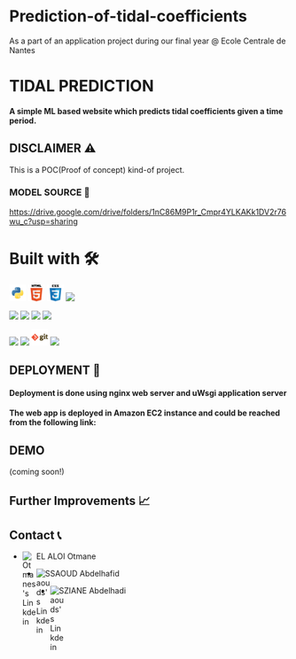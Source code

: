 # Prediction-of-tidal-coefficients
As a part of an application project during our final year @ Ecole Centrale de Nantes


# TIDAL PREDICTION
#### A simple ML based website which predicts tidal coefficients given a time period.

## DISCLAIMER ⚠️
This is a POC(Proof of concept) kind-of project.

### MODEL SOURCE :deciduous_tree: 
https://drive.google.com/drive/folders/1nC86M9P1r_Cmpr4YLKAKk1DV2r76wu_c?usp=sharing

# Built with 🛠️
<code><img height="30" src="https://raw.githubusercontent.com/github/explore/80688e429a7d4ef2fca1e82350fe8e3517d3494d/topics/python/python.png"></code>
<code><img height="30" src="https://raw.githubusercontent.com/github/explore/80688e429a7d4ef2fca1e82350fe8e3517d3494d/topics/html/html.png"></code>
<code><img height="30" src="https://raw.githubusercontent.com/github/explore/80688e429a7d4ef2fca1e82350fe8e3517d3494d/topics/css/css.png"></code>
<code><img height="30" src="https://github.com/tomchen/stack-icons/raw/master/logos/bootstrap.svg"></code>

<code><img height="30" src="https://raw.githubusercontent.com/numpy/numpy/7e7f4adab814b223f7f917369a72757cd28b10cb/branding/icons/numpylogo.svg"></code>
<code><img height="30" src="https://raw.githubusercontent.com/pandas-dev/pandas/761bceb77d44aa63b71dda43ca46e8fd4b9d7422/web/pandas/static/img/pandas.svg"></code>
<code><img height="30" src="https://matplotlib.org/_static/logo2.svg"></code>
<code><img height="30" src="https://upload.wikimedia.org/wikipedia/commons/thumb/0/05/Scikit_learn_logo_small.svg/1280px-Scikit_learn_logo_small.svg.png"></code>

<code><img height="30" src="https://upload.wikimedia.org/wikipedia/commons/thumb/9/9a/Visual_Studio_Code_1.35_icon.svg/1024px-Visual_Studio_Code_1.35_icon.svg.png"></code>
<code><img height="30" src="https://www.psych.mcgill.ca/labs/mogillab/anaconda2/pkgs/anaconda-navigator-1.4.3-py27_0/lib/python2.7/site-packages/anaconda_navigator/static/images/anaconda-icon-1024x1024.png"></code>
<code><img height="30" src="https://raw.githubusercontent.com/github/explore/80688e429a7d4ef2fca1e82350fe8e3517d3494d/topics/git/git.png"></code>
<code><img height="30" src="https://www.docker.com/sites/default/files/d8/2019-07/vertical-logo-monochromatic.png"></code>


## DEPLOYMENT 🚀

#### Deployment is done using nginx web server and uWsgi application server
#### The web app is deployed in Amazon EC2 instance and could be reached from the following link:

## DEMO 
(coming soon!)

## Further Improvements 📈

## Contact 📞
- EL ALOI Otmane <a href="https://www.linkedin.com/in/otmane-elaloi/" target="_blank">
  <img align="left" alt="Otmanes's Linkdein" width="25px" src="https://image.flaticon.com/icons/png/512/174/174857.png"/>
</a>

- SAOUD Abdelhafid <a href="https://www.linkedin.com/in/abdelhafid-saoud-614b25178/" target="_blank">
  <img align="left" alt="Saouds's Linkdein" width="25px" src="https://image.flaticon.com/icons/png/512/174/174857.png"/>
</a>

- ZIANE Abdelhadi <a href="https://www.linkedin.com/in/abdelhadi-ziane/" target="_blank">
  <img align="left" alt="Saouds's Linkdein" width="25px" src="https://image.flaticon.com/icons/png/512/174/174857.png"/>
</a> 
